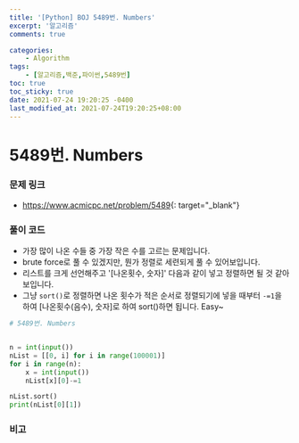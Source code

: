 ```yaml
---
title: '[Python] BOJ 5489번. Numbers'
excerpt: '알고리즘'
comments: true

categories:
    - Algorithm
tags:
    - [알고리즘,백준,파이썬,5489번]
toc: true
toc_sticky: true
date: 2021-07-24 19:20:25 -0400
last_modified_at: 2021-07-24T19:20:25+08:00
---
```


# 5489번. Numbers

### 문제 링크
- <https://www.acmicpc.net/problem/5489>{: target="\_blank"}

### 풀이 코드

- 가장 많이 나온 수들 중 가장 작은 수를 고르는 문제입니다.
- brute force로 풀 수 있겠지만, 뭔가 정렬로 세련되게 풀 수 있어보입니다.
- 리스트를 크게 선언해주고 '[나온횟수, 숫자]' 다음과 같이 넣고 정렬하면 될 것 같아보입니다.
- 그냥 `sort()`로 정렬하면 나온 횟수가 적은 순서로 정렬되기에 넣을 때부터 `-=1`을 하여 [나온횟수(음수), 숫자]로 하여 sort()하면 됩니다. Easy~


```python
# 5489번. Numbers


n = int(input())
nList = [[0, i] for i in range(100001)]
for i in range(n):
    x = int(input())
    nList[x][0]-=1

nList.sort()
print(nList[0][1])
```

### 비고